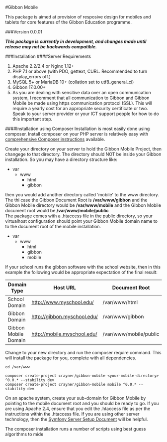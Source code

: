 #Gibbon Mobile

This package is aimed at provision of resposive design for mobiles and tablets for core features of the Gibbon Education programme.

###Version 0.0.01

_**This package is currently in development, and changes made until release may not be backwards compatible.**_

###Installation
####Server Requirements
1.  Apache 2.2/2.4 or Nginx 1.12+
2.  PHP 7.1 or above (with PDO, gettext, CURL. Recommended to turn display_errors off.)
3.  MySQL 5+ or MariaDB 10+ (collation set to utf8_general_ci)
4.  Gibbon 17.0.00+
5.  As you are dealing with sensitive data over an open communication system, I recomment that all communication to Gibbon and Gibbon Mobile be made using https communication protocol (SSL).  This will require a yearly cost for an appropriate security certificate or two.  Speak to your server provider or your ICT support people for how to do this important step. 

####Installation using Composer
Installation is most easily done using composer.  Install composer on your PHP server is relatively easy with [comprehensive Composer instructions](https://getcomposer.org/doc/00-intro.md) available.

Create your directory on your server to hold the Gibbon Mobile Project, then changege to that directory.  The directory should NOT be inside your Gibbon installation.  So you may have a directory structure like:

* var
    * www
        * html
        * gibbon
        
 then you would add another directory called 'mobile' to the www directory.  The thi case the Gibbon Document Root is __/var/www/gibbon__  and the Gibbon Mobile directory would be __/var/www/mobile__ and the Gibbon Mobile document root would be __/var/www/mobile/public__  
The package comes with a .htaccess file in the public directory, so your virtualhost configuration should point your Gibbon Mobile domain name to to the document root of the mobile installation.

* var
    * www
        * html
        * gibbon
        * mobile
        
If your school runs the gibbon software with the school website, then in this example the following would be appropriate expectation of the final result:

| Domain Type          | Host URL                    | Document Root          |
|----------------------|-----------------------------|------------------------|
| School Domain        | http://www.myschool.edu/    | /var/www/html          |
| Gibbon Domain        | http://gibbon.myschool.edu/ | /var/www/gibbon        |
| Gibbon Mobile Domain | http://mobile.myschool.edu/ | /var/www/mobile/public |

Change to your new directory and run the composer require command.  This will install the package for you, complete with all dependencies.

```
cd /var/www

composer create-project crayner/gibbon-mobile <your-mobile-directory> ^0.0.* --stability dev
composer create-project crayner/gibbon-mobile mobile ^0.0.* --stability dev
```
On an apache system, create your sub-domain for Gibbon Mobile by pointing to the mobile document root and you should be ready to go.  If you are using Apache 2.4, ensure that you edit the .htaccess file as per the instructions within the .htaccess file.  If you are using other server technology, then the [Symfony Server Setup Document](https://symfony.com/doc/current/setup/web_server_configuration.html) will be helpful.

The composer installation runs a number of scripts using best guess algorithms to mide